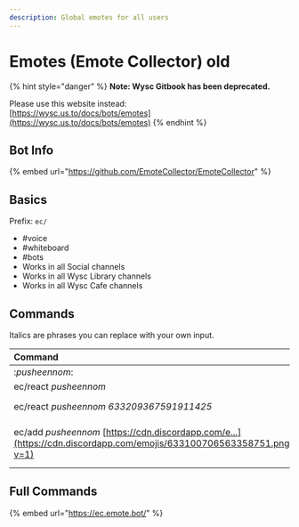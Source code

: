 ```yaml
---
description: Global emotes for all users
---
```


# Emotes \(Emote Collector\) old

{% hint style="danger" %}
**Note: Wysc Gitbook has been deprecated.**

Please use this website instead:  
[https://wysc.us.to/docs/bots/emotes](https://wysc.us.to/docs/bots/emotes)
{% endhint %}

## Bot Info

{% embed url="https://github.com/EmoteCollector/EmoteCollector" %}

## Basics

Prefix: `ec/`

* \#voice
* \#whiteboard
* \#bots
* Works in all Social channels
* Works in all Wysc Library channels
* Works in all Wysc Cafe channels

## Commands

Italics are phrases you can replace with your own input.

| Command | Description |
| :--- | :--- |
| :_pusheennom_: | Sends _pusheennom_ emote in chat |
| ec/react _pusheennom_ | Reacts to most recent message with _pusheennom_ |
| ec/react _pusheennom 633209367591911425_ | Reacts to message by ID with _pusheennom_ \([How to get message ID?](https://support.discordapp.com/hc/en-us/articles/206346498-Where-can-I-find-my-User-Server-Message-ID-)\) |
| ec/add _pusheennom_ [https://cdn.discordapp.com/e...](https://cdn.discordapp.com/emojis/633100706563358751.png?v=1) | Add new _pusheennom_ emoji with image link [https://cdn.discordapp.com/e...](https://cdn.discordapp.com/emojis/633100706563358751.png?v=1) |



## Full Commands

{% embed url="https://ec.emote.bot/" %}



